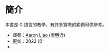 # 簡介

本書是 C 語言的教學，有許多實際的範例可供參考。

* 譯者：[Aaron Liao (廖明沂)](https://applezulab.netdpi.net)
* 更新：2022 起
*
